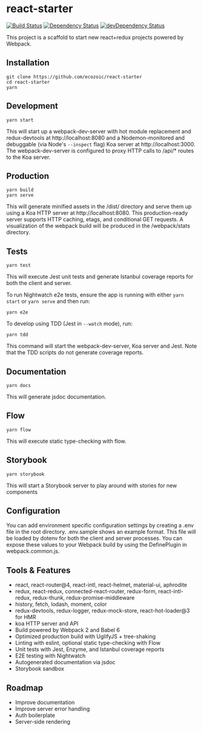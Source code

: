 # react-starter
[![Build Status](https://travis-ci.org/ecozoic/react-starter.svg?branch=master)](https://travis-ci.org/ecozoic/react-starter) [![Dependency Status](https://david-dm.org/ecozoic/react-starter.svg)](https://david-dm.org/ecozoic/react-starter) [![devDependency Status](https://david-dm.org/ecozoic/react-starter/dev-status.png)](https://david-dm.org/ecozoic/react-starter?type=dev)

This project is a scaffold to start new react+redux projects powered by Webpack.

## Installation
```
git clone https://github.com/ecozoic/react-starter
cd react-starter
yarn
```

## Development
```
yarn start
```

This will start up a webpack-dev-server with hot module replacement and redux-devtools at http://localhost:8080 and a Nodemon-monitored and debuggable (via Node's ```--inspect``` flag) Koa server at http://localhost:3000. 
The webpack-dev-server is configured to proxy HTTP calls to /api/* routes to the Koa server.

## Production
```
yarn build
yarn serve
```

This will generate minified assets in the /dist/ directory and serve them up using a Koa HTTP server at http://localhost:8080. 
This production-ready server supports HTTP caching, etags, and conditional GET requests. 
A visualization of the webpack build will be produced in the /webpack/stats directory. 

## Tests
```
yarn test
```

This will execute Jest unit tests and generate Istanbul coverage reports for both the client and server.

To run Nightwatch e2e tests, ensure the app is running with either ```yarn start``` or ```yarn serve``` and then run:
```
yarn e2e
```

To develop using TDD (Jest in ```--watch``` mode), run:
```
yarn tdd
```
This command will start the webpack-dev-server, Koa server and Jest. Note that the TDD scripts do not generate coverage reports.

## Documentation
```
yarn docs
```

This will generate jsdoc documentation.

## Flow
```
yarn flow
```

This will execute static type-checking with flow.

## Storybook
```
yarn storybook
```

This will start a Storybook server to play around with stories for new components

## Configuration
You can add environment specific configuration settings by creating a .env file in the root directory. .env.sample shows an example format. 
This file will be loaded by dotenv for both the client and server processes. 
You can expose these values to your Webpack build by using the DefinePlugin in webpack.common.js.

## Tools & Features
* react, react-router@4, react-intl, react-helmet, material-ui, aphrodite
* redux, react-redux, connected-react-router, redux-form, react-intl-redux, redux-thunk, redux-promise-middleware
* history, fetch, lodash, moment, color
* redux-devtools, redux-logger, redux-mock-store, react-hot-loader@3 for HMR
* koa HTTP server and API
* Build powered by Webpack 2 and Babel 6
* Optimized production build with UglifyJS + tree-shaking
* Linting with eslint, optional static type-checking with Flow
* Unit tests with Jest, Enzyme, and Istanbul coverage reports
* E2E testing with Nightwatch
* Autogenerated documentation via jsdoc
* Storybook sandbox

## Roadmap
* Improve documentation
* Improve server error handling
* Auth boilerplate
* Server-side rendering